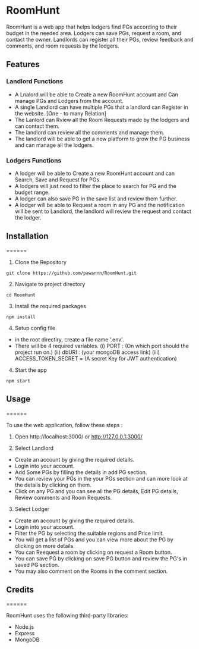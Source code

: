 # RoomHunt

RoomHunt is a web app that helps lodgers find PGs according to their budget in the needed area. Lodgers can save PGs, request a room, and contact the owner. Landlords can register all their PGs, review feedback and comments, and room requests by the lodgers.

## Features
### Landlord Functions
- A Lnalord will be able to Create a new RoomHunt account and Can manage PGs and Lodgers from the account.
- A single Landlord can have multiple PGs that a landlord can Register in the website. [One - to many Relation]
- The Lanlord can Rview all the Room Requests made by the lodgers and can contact them.
- The landlord can review all the comments and manage them.
- The landlord will be able to get a new platform to grow the PG business and can manage all the lodgers.

### Lodgers Functions
- A lodger will be able to Create a new RoomHunt account and can Search, Save and Request for PGs.
- A lodgers will just need to filter the place to search for PG and the budget range.
- A lodger can also save PG in the save list and review them further.
- A lodger will be able to Request a room in any PG and the notification will be sent to Landlord, the landlord will review the request and contact the lodger.

## Installation
======

1. Clone the Repository
```
git clone https://github.com/pawannn/RoomHunt.git
```

2. Navigate to project directory
```
cd RoomHunt
```

3. Install the required packages
```
npm install
```

4. Setup config file
- in the root directiry, create a file name '.env'.
- There will be 4 required variables.
(i) PORT : (On which port should the project run on.)
(ii) dbURI : (your mongoDB access link)
(iii) ACCESS_TOKEN_SECRET = (A secret Key for JWT authentication)

4. Start the app
```
npm start
```

## Usage 
======

To use the web application, follow these steps :

1. Open http://localhost:3000/ or http://127.0.0.1:3000/

2. Select Landlord
- Create an account by giving the required details.
- Login into your account.
- Add Some PGs by filling the details in add PG section.
- You can review your PGs in the your PGs section and can more look at the details by clicking on them.
- Click on any PG and you can see all the PG details, Edit PG details, Review comments and Room Requests.

3. Select Lodger
- Create an account by giving the required details.
- Login into your account.
- Filter the PG by selecting the suitable regions and Price limit.
- You will get a list of PGs and you can view more about the PG by clicking on more details.
- You can Reequest a room by clicking on request a Room button.
- You can save PG by clicking on save PG button and review the PG's in saved PG section.
- You may also comment on the Rooms in the comment section.

## Credits 
======

RoomHunt uses the following third-party libraries:
+ Node.js
+ Express
+ MongoDB
